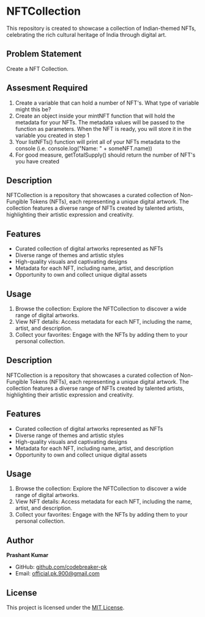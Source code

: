 
# NFTCollection

This repository is created to showcase a collection of Indian-themed NFTs, celebrating the rich cultural heritage of India through digital art.


## Problem Statement

Create a NFT Collection.
## Assesment Required
1. Create a variable that can hold a number of NFT's. What type of variable might this be?
2. Create an object inside your mintNFT function that will hold the metadata for your NFTs. 
   The metadata values will be passed to the function as parameters. When the NFT is ready, 
   you will store it in the variable you created in step 1
3. Your listNFTs() function will print all of your NFTs metadata to the console (i.e. console.log("Name: " + someNFT.name))
4. For good measure, getTotalSupply() should return the number of NFT's you have created
## Description

NFTCollection is a repository that showcases a curated collection of Non-Fungible Tokens (NFTs), each representing a unique digital artwork. The collection features a diverse range of NFTs created by talented artists, highlighting their artistic expression and creativity.

## Features

- Curated collection of digital artworks represented as NFTs
- Diverse range of themes and artistic styles
- High-quality visuals and captivating designs
- Metadata for each NFT, including name, artist, and description
- Opportunity to own and collect unique digital assets

## Usage

1. Browse the collection: Explore the NFTCollection to discover a wide range of digital artworks.
2. View NFT details: Access metadata for each NFT, including the name, artist, and description.
3. Collect your favorites: Engage with the NFTs by adding them to your personal collection.




## Description

NFTCollection is a repository that showcases a curated collection of Non-Fungible Tokens (NFTs), each representing a unique digital artwork. The collection features a diverse range of NFTs created by talented artists, highlighting their artistic expression and creativity.

## Features

- Curated collection of digital artworks represented as NFTs
- Diverse range of themes and artistic styles
- High-quality visuals and captivating designs
- Metadata for each NFT, including name, artist, and description
- Opportunity to own and collect unique digital assets


## Usage

1. Browse the collection: Explore the NFTCollection to discover a wide range of digital artworks.
2. View NFT details: Access metadata for each NFT, including the name, artist, and description.
3. Collect your favorites: Engage with the NFTs by adding them to your personal collection.



## Author

**Prashant Kumar**

- GitHub: [github.com/codebreaker-pk](https://github.com/codebreaker-pk)
- Email: official.pk.900@gmail.com
## License
This project is licensed under the [MIT License](https://github.com/codebreaker-pk/NFTCollection/blob/main/LICENSE).


